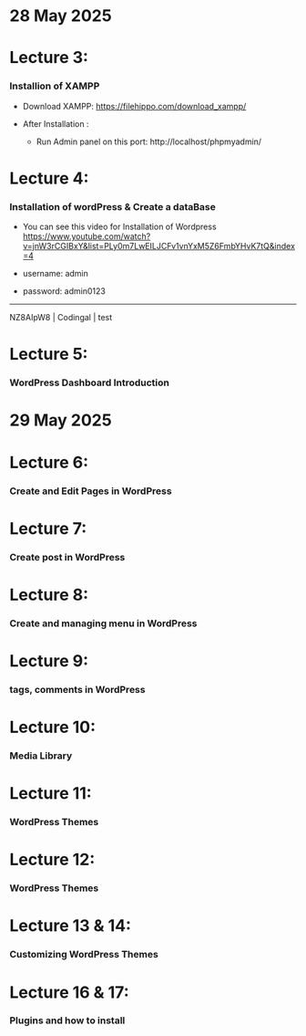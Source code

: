 
# 28 May 2025
# Lecture 3:
### Installion of XAMPP

- Download XAMPP: https://filehippo.com/download_xampp/  

- After Installation :
  - Run Admin panel on this port: http://localhost/phpmyadmin/

# Lecture 4:
### Installation of wordPress & Create a dataBase

- You can see this video for Installation of Wordpress https://www.youtube.com/watch?v=jnW3rCGIBxY&list=PLy0m7LwEILJCFv1vnYxM5Z6FmbYHvK7tQ&index=4

- username: admin
- password: admin0123
---

NZ8AIpW8 | Codingal | test 
# Lecture 5:
### WordPress Dashboard Introduction

# 29 May 2025
# Lecture 6:
### Create and Edit Pages in WordPress

# Lecture 7:
### Create post in WordPress

# Lecture 8:
### Create and managing menu in WordPress

# Lecture 9:
### tags, comments in WordPress

# Lecture 10:
### Media Library


# Lecture 11:
### WordPress Themes

# Lecture 12:
### WordPress Themes

# Lecture 13 & 14:
### Customizing WordPress Themes

# Lecture 16 & 17:
### Plugins and how to install